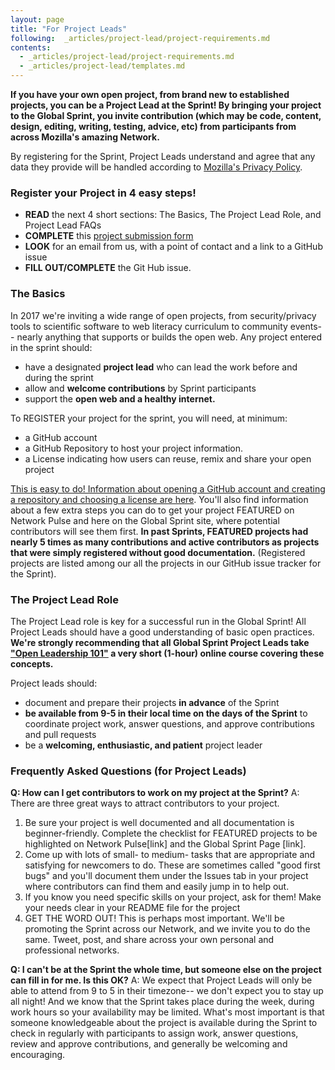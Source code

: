 ```yaml
---
layout: page
title: "For Project Leads"
following:  _articles/project-lead/project-requirements.md
contents:
  - _articles/project-lead/project-requirements.md
  - _articles/project-lead/templates.md
---
```

**If you have your own open project, from brand new to established projects, you can be a Project Lead at the Sprint! By bringing your project to the Global Sprint, you invite contribution (which may be code, content, design, editing, writing, testing, advice, etc) from participants from across Mozilla's amazing Network.**  

By registering for the Sprint, Project Leads understand and agree that any data they provide will be handled according to [Mozilla's Privacy Policy](https://www.mozilla.org/en-US/privacy/).

### Register your Project in 4 easy steps!

* **READ** the next 4 short sections: The Basics, The Project Lead Role, and Project Lead FAQs
* **COMPLETE** this [project submission form](https://goo.gl/forms/0enj1vARqdBA2FHF3)
* **LOOK** for an email from us, with a point of contact and a link to a GitHub issue
* **FILL OUT/COMPLETE** the Git Hub issue.

### The Basics

In 2017 we're inviting a wide range of open projects, from security/privacy tools to scientific software to web literacy curriculum to community events-- nearly anything that supports or builds the open web.  Any project entered in the sprint should:

* have a designated **project lead** who can lead the work before and during the sprint
* allow and **welcome contributions** by Sprint participants
* support the **open web and a healthy internet.**

To REGISTER your project for the sprint, you will need, at minimum:

* a GitHub account
* a GitHub Repository to host your project information.
* a License indicating how users can reuse, remix and share your open project

[This is easy to do! Information about opening a GitHub account and creating a repository and choosing a license are here](https://mozilla.github.io/global-sprint/project-requirements/). You'll also find information about a few extra steps you can do to get your project FEATURED on Network Pulse and here on the Global Sprint site, where potential contributors will see them first. **In past Sprints, FEATURED projects had nearly 5 times as many contributions and active contributors as projects that were simply registered without good documentation.** (Registered projects are listed among our all the projects in our GitHub issue tracker for the Sprint).

### The Project Lead Role
The Project Lead role is key for a successful run in the Global Sprint!  All Project Leads should have a good understanding of basic open practices. **We're strongly recommending that all Global Sprint Project Leads take ["Open Leadership 101"](https://mozilla.teachable.com/p/open-leadership-101) a very short (1-hour) online course covering these concepts.**

Project leads should:

* document and prepare their projects **in advance** of the Sprint
* **be available from 9-5 in their local time on the days of the Sprint** to coordinate project work, answer questions, and approve contributions and pull requests
* be a **welcoming, enthusiastic, and patient** project leader

### Frequently Asked Questions (for Project Leads)

**Q: How can I get contributors to work on my project at the Sprint?**
A: There are three great ways to attract contributors to your project.
1. Be sure your project is well documented and all documentation is beginner-friendly. Complete the checklist for FEATURED projects to be highlighted on Network Pulse[link] and the Global Sprint Page [link]. 
2. Come up with lots of small- to medium- tasks that are appropriate and satisfying for newcomers to do. These are sometimes called "good first bugs" and you'll document them under the Issues tab in your project where contributors can find them and easily jump in to help out. 
3. If you know you need specific skills on your project, ask for them! Make your needs clear in your README file for the project
4. GET THE WORD OUT! This is perhaps most important. We'll be promoting the Sprint across our Network, and we invite you to do the same. Tweet, post, and share across your own personal and professional networks. 

**Q: I can't be at the Sprint the whole time, but someone else on the project can fill in for me. Is this OK?**
A: We expect that Project Leads will only be able to attend from 9 to 5 in their timezone-- we don't expect you to stay up all night! And we know that the Sprint takes place during the week, during work hours so your availability may be limited. What's most important is that someone knowledgeable about the project is available during the Sprint to check in regularly with participants to assign work, answer questions, review and approve contributions, and generally be welcoming and encouraging. 

